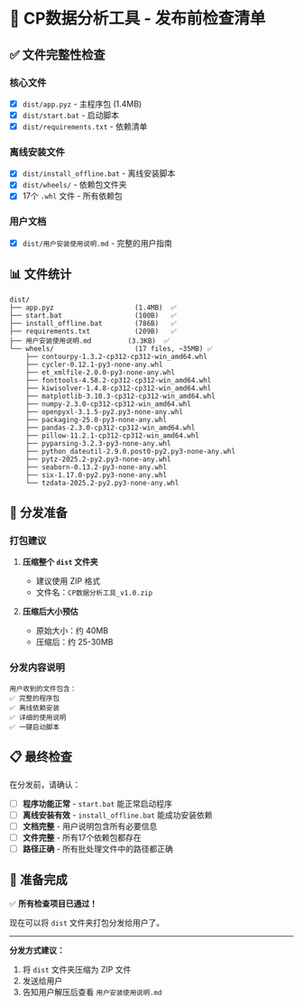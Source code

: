 # 🚀 CP数据分析工具 - 发布前检查清单

## ✅ 文件完整性检查

### 核心文件

- [x] `dist/app.pyz` - 主程序包 (1.4MB)
- [x] `dist/start.bat` - 启动脚本
- [x] `dist/requirements.txt` - 依赖清单

### 离线安装文件

- [x] `dist/install_offline.bat` - 离线安装脚本
- [x] `dist/wheels/` - 依赖包文件夹
- [x] 17个 `.whl` 文件 - 所有依赖包

### 用户文档

- [x] `dist/用户安装使用说明.md` - 完整的用户指南

## 📊 文件统计

```
dist/
├── app.pyz                    (1.4MB)  ✅
├── start.bat                  (100B)   ✅
├── install_offline.bat        (786B)   ✅
├── requirements.txt           (209B)   ✅
├── 用户安装使用说明.md         (3.3KB)  ✅
└── wheels/                    (17 files, ~35MB) ✅
    ├── contourpy-1.3.2-cp312-cp312-win_amd64.whl
    ├── cycler-0.12.1-py3-none-any.whl
    ├── et_xmlfile-2.0.0-py3-none-any.whl
    ├── fonttools-4.58.2-cp312-cp312-win_amd64.whl
    ├── kiwisolver-1.4.8-cp312-cp312-win_amd64.whl
    ├── matplotlib-3.10.3-cp312-cp312-win_amd64.whl
    ├── numpy-2.3.0-cp312-cp312-win_amd64.whl
    ├── openpyxl-3.1.5-py2.py3-none-any.whl
    ├── packaging-25.0-py3-none-any.whl
    ├── pandas-2.3.0-cp312-cp312-win_amd64.whl
    ├── pillow-11.2.1-cp312-cp312-win_amd64.whl
    ├── pyparsing-3.2.3-py3-none-any.whl
    ├── python_dateutil-2.9.0.post0-py2.py3-none-any.whl
    ├── pytz-2025.2-py2.py3-none-any.whl
    ├── seaborn-0.13.2-py3-none-any.whl
    ├── six-1.17.0-py2.py3-none-any.whl
    └── tzdata-2025.2-py2.py3-none-any.whl
```

## 🎯 分发准备

### 打包建议

1. **压缩整个 `dist` 文件夹**
   - 建议使用 ZIP 格式
   - 文件名：`CP数据分析工具_v1.0.zip`

2. **压缩后大小预估**
   - 原始大小：约 40MB
   - 压缩后：约 25-30MB

### 分发内容说明

```
用户收到的文件包含：
✅ 完整的程序包
✅ 离线依赖安装
✅ 详细的使用说明
✅ 一键启动脚本
```

## 📋 最终检查

在分发前，请确认：

- [ ] **程序功能正常** - `start.bat` 能正常启动程序
- [ ] **离线安装有效** - `install_offline.bat` 能成功安装依赖
- [ ] **文档完整** - 用户说明包含所有必要信息
- [ ] **文件完整** - 所有17个依赖包都存在
- [ ] **路径正确** - 所有批处理文件中的路径都正确

## 🎉 准备完成

✅ **所有检查项目已通过！**

现在可以将 `dist` 文件夹打包分发给用户了。

---

**分发方式建议：**

1. 将 `dist` 文件夹压缩为 ZIP 文件
2. 发送给用户
3. 告知用户解压后查看 `用户安装使用说明.md`
